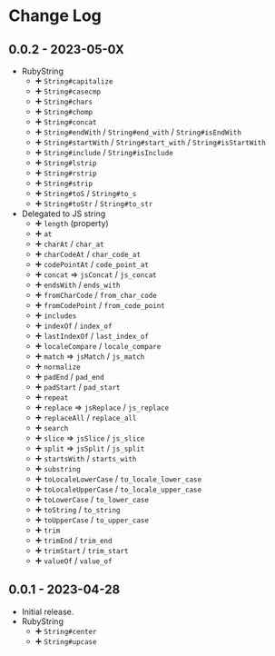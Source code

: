 # Change Log

## 0.0.2 - 2023-05-0X

- RubyString
  - ➕ `String#capitalize`
  - ➕ `String#casecmp`
  - ➕ `String#chars`
  - ➕ `String#chomp`
  - ➕ `String#concat`
  - ➕ `String#endWith` / `String#end_with` / `String#isEndWith`
  - ➕ `String#startWith` / `String#start_with` / `String#isStartWith`
  - ➕ `String#include` / `String#isInclude`
  - ➕ `String#lstrip`
  - ➕ `String#rstrip`
  - ➕ `String#strip`
  - ➕ `String#toS` / `String#to_s`
  - ➕ `String#toStr` / `String#to_str`
- Delegated to JS string
  - ➕ `length` (property)
  - ➕ `at`
  - ➕ `charAt` / `char_at`
  - ➕ `charCodeAt` / `char_code_at`
  - ➕ `codePointAt` / `code_point_at`
  - ➕ `concat` => `jsConcat` / `js_concat`
  - ➕ `endsWith` / `ends_with`
  - ➕ `fromCharCode` / `from_char_code`
  - ➕ `fromCodePoint` / `from_code_point`
  - ➕ `includes`
  - ➕ `indexOf` / `index_of`
  - ➕ `lastIndexOf` / `last_index_of`
  - ➕ `localeCompare` / `locale_compare`
  - ➕ `match` => `jsMatch` / `js_match`
  - ➕ `normalize`
  - ➕ `padEnd` / `pad_end`
  - ➕ `padStart` / `pad_start`
  - ➕ `repeat`
  - ➕ `replace` => `jsReplace` / `js_replace`
  - ➕ `replaceAll` / `replace_all`
  - ➕ `search`
  - ➕ `slice` => `jsSlice` / `js_slice`
  - ➕ `split` => `jsSplit` / `js_split`
  - ➕ `startsWith` / `starts_with`
  - ➕ `substring`
  - ➕ `toLocaleLowerCase` / `to_locale_lower_case`
  - ➕ `toLocaleUpperCase` / `to_locale_upper_case`
  - ➕ `toLowerCase` / `to_lower_case`
  - ➕ `toString` / `to_string`
  - ➕ `toUpperCase` / `to_upper_case`
  - ➕ `trim`
  - ➕ `trimEnd` / `trim_end`
  - ➕ `trimStart` / `trim_start`
  - ➕ `valueOf` / `value_of`

## 0.0.1 - 2023-04-28

- Initial release.
- RubyString
  - ➕ `String#center`
  - ➕ `String#upcase`
